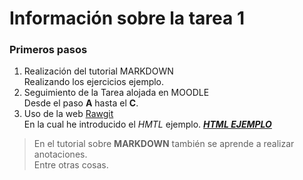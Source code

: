 # Información sobre la tarea 1

### Primeros pasos

1. Realización del tutorial MARKDOWN  
Realizando los ejercicios ejemplo.
2. Seguimiento de la Tarea alojada en MOODLE  
Desde el paso **A** hasta el **C**.
3. Uso de la web [Rawgit](https://rawgit.com/)  
En la cual he introducido el _HMTL_ ejemplo. **_[HTML EJEMPLO](https://rawgit.com/catxe12/Tarea1/Tare1-V1/Tarea1.html)_**

>En el tutorial sobre **MARKDOWN** también se aprende a realizar anotaciones.  
Entre otras cosas.
 
